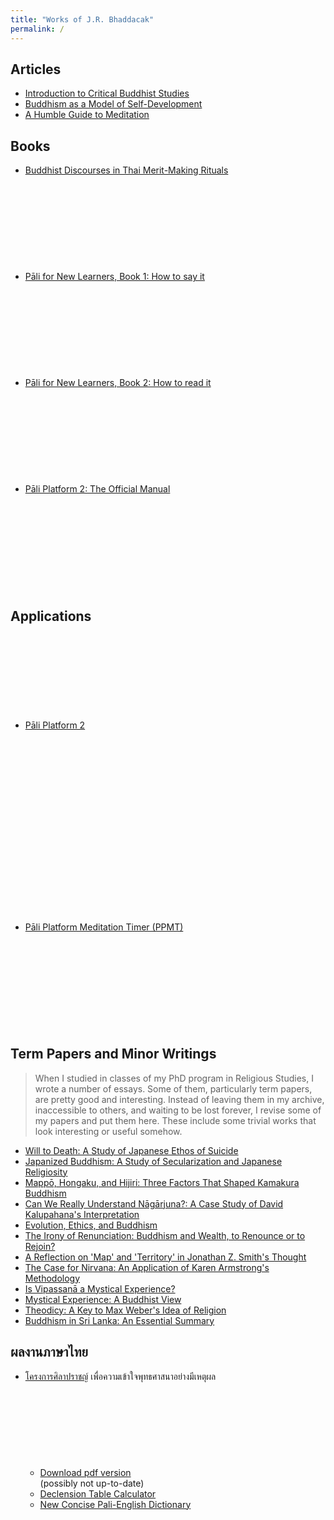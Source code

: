```yaml
---
title: "Works of J.R. Bhaddacak"
permalink: /
---
```


## Articles
- [Introduction to Critical Buddhist Studies](/cribudstu)
- [Buddhism as a Model of Self-Development](/budselfdev)
- [A Humble Guide to Meditation](/medguide)

## Books
- [Buddhist Discourses in Thai Merit-Making Rituals](/buddisthai) <svg class="icon"><use xlink:href="/assets/fontawesome/custom.svg#file-pdf"></use></svg>
- [Pāli for New Learners, Book 1: How to say it](/palicon) <svg class="icon"><use xlink:href="/assets/fontawesome/custom.svg#file-pdf"></use></svg>
- [Pāli for New Learners, Book 2: How to read it](/palitex) <svg class="icon"><use xlink:href="/assets/fontawesome/custom.svg#file-pdf"></use></svg>
- [Pāli Platform 2: The Official Manual](/pp2man) <svg class="icon"><use xlink:href="/assets/fontawesome/custom.svg#file-pdf"></use></svg>

## Applications
- [Pāli Platform 2](/paliplatform) <svg class="icon"><use xlink:href="/assets/fontawesome/custom.svg#linux"></use></svg> <svg class="icon"><use xlink:href="/assets/fontawesome/custom.svg#apple"></use></svg> <svg class="icon"><use xlink:href="/assets/fontawesome/custom.svg#windows"></use></svg>
- [Pāli Platform Meditation Timer (PPMT)](/ppmt) <svg class="icon"><use xlink:href="/assets/fontawesome/custom.svg#android"></use></svg>

## Term Papers and Minor Writings

> When I studied in classes of my PhD program in Religious Studies, I wrote a number of essays. Some of them, particularly term papers, are pretty good and interesting. Instead of leaving them in my archive, inaccessible to others, and waiting to be lost forever, I revise some of my papers and put them here. These include some trivial works that look interesting or useful somehow.

- [Will to Death: A Study of Japanese Ethos of Suicide](/willtodeath)
- [Japanized Buddhism: A Study of Secularization and Japanese Religiosity](/japbud)
- [Mappō, Hongaku, and Hijiri: Three Factors That Shaped Kamakura Buddhism](/mahohi)
- [Can We Really Understand Nāgārjuna?: A Case Study of David Kalupahana's Interpretation](/nagakalu)
- [Evolution, Ethics, and Buddhism](/evoethbud)
- [The Irony of Renunciation: Buddhism and Wealth, to Renounce or to Rejoin?](/ironyrenun)
- [A Reflection on 'Map' and 'Territory' in Jonathan Z. Smith's Thought](/onsmith)
- [The Case for Nirvana: An Application of Karen Armstrong's Methodology](/fornirvana)
- [Is Vipassanā a Mystical Experience?](/vipmysexp)
- [Mystical Experience: A Buddhist View](/mysexpbud)
- [Theodicy: A Key to Max Weber's Idea of Religion](/theodicyweber)
- [Buddhism in Sri Lanka: An Essential Summary](/budsrilanka)

## ผลงานภาษาไทย
- [โครงการศิลาปราชญ์](https://bhaddacak.github.io/silaprat) เพื่อความเข้าใจพุทธศาสนาอย่างมีเหตุผล
	- [Download pdf version](https://github.com/bhaddacak/silaprat/releases) <svg class="icon"><use xlink:href="/assets/fontawesome/custom.svg#github-alt"></use></svg> (possibly not up-to-date)
	- [Declension Table Calculator](https://bhaddacak.github.io/silaprat/docs/pali/appendix/declension.html)
	- [New Concise Pali-English Dictionary](https://bhaddacak.github.io/silaprat/docs/pali/appendix/dictionary.html)
